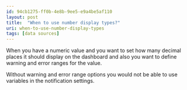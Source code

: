 ```yaml
---
id: 94cb1275-ff0b-4e8b-9ee5-e9a4be5af110
layout: post
title:  "When to use number display types?"
uri: when-to-use-number-display-types
tags: [data sources]
---
```


When you have a numeric value and you want to set how many decimal places it should display on the dashboard and also you want to define warning and error ranges for the value.

<!--more-->

Without warning and error range options you would not be able to use variables in the <wiki>notification</wiki> settings.
